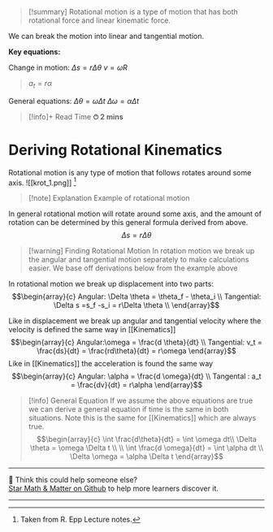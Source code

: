 
>[!summary]
Rotational motion is a type of motion that has both rotational force and linear kinematic force. 
>
We can break the motion into linear and tangential motion.
>
**Key equations:**
>
Change in motion:
$\Delta s = r\Delta \theta$ 
$v = \omega R$ 
>$a_t = r\alpha$
>
General equations:
$\Delta \theta = \omega \Delta t$
$\Delta \omega = \alpha \Delta t$

>[!info]+ Read Time
**⏱ 2 mins**
# Deriving Rotational Kinematics 
Rotational motion is any type of motion that follows rotates around some axis.
![[krot_1.png]]
[^1]
>[!note] Explanation
Example of rotational motion

In general rotational motion will rotate around some axis, and the amount of rotation can be determined by this general formula derived from above.
$$\Delta s = r\Delta \theta$$
>[!warning] Finding Rotational Motion
In rotation motion we break up the angular and tangential motion separately to make calculations easier. We base off derivations below from the example above

In rotational motion we break up displacement into two parts:
$$\begin{array}{c}
Angular: \Delta \theta = \theta_f - \theta_i \\ 
Tangential: \Delta s =s_f -s_i = r\Delta \theta \\
\end{array}$$

Like in displacement we break up angular and tangential velocity where the velocity is defined the same way in [[Kinematics]] 
$$\begin{array}{c}
Angular:\omega = \frac{d \theta}{dt}  \\ 
Tangential: v_t = \frac{ds}{dt} = \frac{rd\theta}{dt} = r\omega  
\end{array}$$
Like in [[Kinematics]] the acceleration is found the same way
$$\begin{array}{c}
Angular: \alpha = \frac{d \omega}{dt} \\ 
Tangental : a_t = \frac{dv}{dt} = r\alpha
\end{array}$$
>[!info] General Equation
If we assume the above equations are true we can derive a general equation if time is the same in both situations. Note this is the same for [[Kinematics]] which are always true.
>$$\begin{array}{c}
>\int \frac{d\theta}{dt} = \int \omega dt\\ 
>\Delta \theta = \omega \Delta t \\ \\
\int \frac{d \omega}{dt} = \int \alpha dt \\ 
\Delta \omega = \alpha \Delta t 
\end{array}$$

[^1]: Taken from R. Epp Lecture notes.

---

🧪 Think this could help someone else?  
[Star Math & Matter on Github](https://github.com/rajeevphysics/Obsidan-MathMatter) to help more learners discover it.

---

